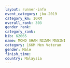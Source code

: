 ```yaml
---
layout: runner-info 
event_category: jbu-2019 
category_km: 16KM  
overall_rank: 303
gender_rank: 
category_rank: 
bib: 62065
name: MOHD SHAH NIZAM MAGINI
category: 16KM Men Veteran
gender: Male
finish_time: 
country: Malaysia
---
```

